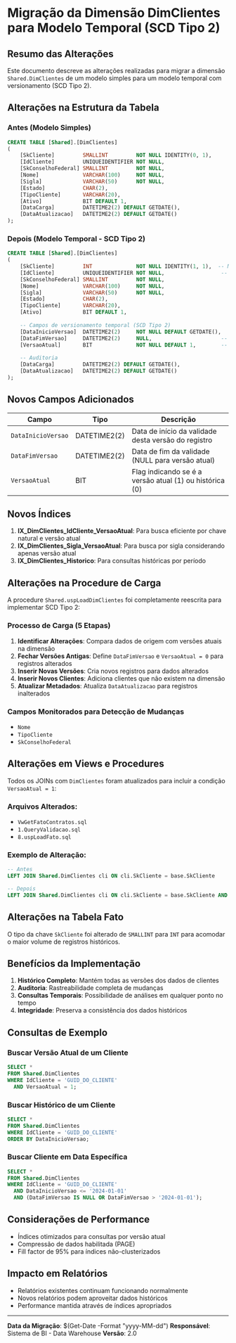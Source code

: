 # Migração da Dimensão DimClientes para Modelo Temporal (SCD Tipo 2)

## Resumo das Alterações

Este documento descreve as alterações realizadas para migrar a dimensão `Shared.DimClientes` de um modelo simples para um modelo temporal com versionamento (SCD Tipo 2).

## Alterações na Estrutura da Tabela

### Antes (Modelo Simples)
```sql
CREATE TABLE [Shared].[DimClientes]
(
    [SkCliente]         SMALLINT         NOT NULL IDENTITY(0, 1),
    [IdCliente]         UNIQUEIDENTIFIER NOT NULL,
    [SkConselhoFederal] SMALLINT         NOT NULL,
    [Nome]              VARCHAR(100)     NOT NULL,
    [Sigla]             VARCHAR(50)      NOT NULL,
    [Estado]            CHAR(2),
    [TipoCliente]       VARCHAR(20),
    [Ativo]             BIT DEFAULT 1,
    [DataCarga]         DATETIME2(2) DEFAULT GETDATE(),
    [DataAtualizacao]   DATETIME2(2) DEFAULT GETDATE()
);
```

### Depois (Modelo Temporal - SCD Tipo 2)
```sql
CREATE TABLE [Shared].[DimClientes]
(
    [SkCliente]         INT              NOT NULL IDENTITY(1, 1),  -- Mudou de SMALLINT para INT
    [IdCliente]         UNIQUEIDENTIFIER NOT NULL,                  -- Chave natural
    [SkConselhoFederal] SMALLINT         NOT NULL,
    [Nome]              VARCHAR(100)     NOT NULL,
    [Sigla]             VARCHAR(50)      NOT NULL,
    [Estado]            CHAR(2),
    [TipoCliente]       VARCHAR(20),
    [Ativo]             BIT DEFAULT 1,
    
    -- Campos de versionamento temporal (SCD Tipo 2)
    [DataInicioVersao]  DATETIME2(2)     NOT NULL DEFAULT GETDATE(),
    [DataFimVersao]     DATETIME2(2)     NULL,                      -- NULL = versão atual
    [VersaoAtual]       BIT              NOT NULL DEFAULT 1,        -- 1 = versão atual, 0 = histórica
    
    -- Auditoria
    [DataCarga]         DATETIME2(2) DEFAULT GETDATE(),
    [DataAtualizacao]   DATETIME2(2) DEFAULT GETDATE()
);
```

## Novos Campos Adicionados

| Campo | Tipo | Descrição |
|-------|------|----------|
| `DataInicioVersao` | DATETIME2(2) | Data de início da validade desta versão do registro |
| `DataFimVersao` | DATETIME2(2) | Data de fim da validade (NULL para versão atual) |
| `VersaoAtual` | BIT | Flag indicando se é a versão atual (1) ou histórica (0) |

## Novos Índices

1. **IX_DimClientes_IdCliente_VersaoAtual**: Para busca eficiente por chave natural e versão atual
2. **IX_DimClientes_Sigla_VersaoAtual**: Para busca por sigla considerando apenas versão atual
3. **IX_DimClientes_Historico**: Para consultas históricas por período

## Alterações na Procedure de Carga

A procedure `Shared.uspLoadDimClientes` foi completamente reescrita para implementar SCD Tipo 2:

### Processo de Carga (5 Etapas)

1. **Identificar Alterações**: Compara dados de origem com versões atuais na dimensão
2. **Fechar Versões Antigas**: Define `DataFimVersao` e `VersaoAtual = 0` para registros alterados
3. **Inserir Novas Versões**: Cria novos registros para dados alterados
4. **Inserir Novos Clientes**: Adiciona clientes que não existem na dimensão
5. **Atualizar Metadados**: Atualiza `DataAtualizacao` para registros inalterados

### Campos Monitorados para Detecção de Mudanças
- `Nome`
- `TipoCliente`
- `SkConselhoFederal`

## Alterações em Views e Procedures

Todos os JOINs com `DimClientes` foram atualizados para incluir a condição `VersaoAtual = 1`:

### Arquivos Alterados:
- `VwGetFatoContratos.sql`
- `1.QueryValidacao.sql`
- `8.uspLoadFato.sql`

### Exemplo de Alteração:
```sql
-- Antes
LEFT JOIN Shared.DimClientes cli ON cli.SkCliente = base.SkCliente

-- Depois
LEFT JOIN Shared.DimClientes cli ON cli.SkCliente = base.SkCliente AND cli.VersaoAtual = 1
```

## Alterações na Tabela Fato

O tipo da chave `SkCliente` foi alterado de `SMALLINT` para `INT` para acomodar o maior volume de registros históricos.

## Benefícios da Implementação

1. **Histórico Completo**: Mantém todas as versões dos dados de clientes
2. **Auditoria**: Rastreabilidade completa de mudanças
3. **Consultas Temporais**: Possibilidade de análises em qualquer ponto no tempo
4. **Integridade**: Preserva a consistência dos dados históricos

## Consultas de Exemplo

### Buscar Versão Atual de um Cliente
```sql
SELECT * 
FROM Shared.DimClientes 
WHERE IdCliente = 'GUID_DO_CLIENTE' 
  AND VersaoAtual = 1;
```

### Buscar Histórico de um Cliente
```sql
SELECT * 
FROM Shared.DimClientes 
WHERE IdCliente = 'GUID_DO_CLIENTE' 
ORDER BY DataInicioVersao;
```

### Buscar Cliente em Data Específica
```sql
SELECT * 
FROM Shared.DimClientes 
WHERE IdCliente = 'GUID_DO_CLIENTE' 
  AND DataInicioVersao <= '2024-01-01'
  AND (DataFimVersao IS NULL OR DataFimVersao > '2024-01-01');
```

## Considerações de Performance

- Índices otimizados para consultas por versão atual
- Compressão de dados habilitada (PAGE)
- Fill factor de 95% para índices não-clusterizados

## Impacto em Relatórios

- Relatórios existentes continuam funcionando normalmente
- Novos relatórios podem aproveitar dados históricos
- Performance mantida através de índices apropriados

---

**Data da Migração**: $(Get-Date -Format "yyyy-MM-dd")
**Responsável**: Sistema de BI - Data Warehouse
**Versão**: 2.0